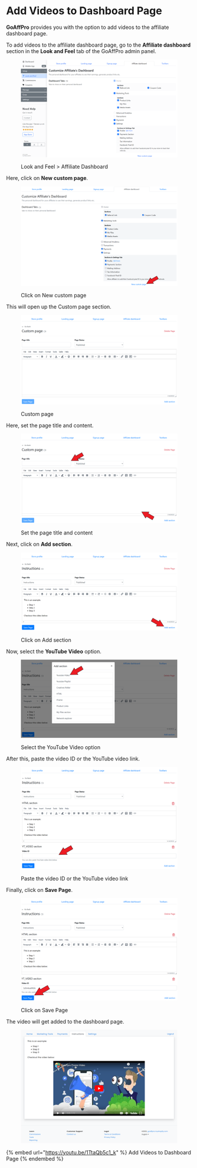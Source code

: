 # Add Videos to Dashboard Page

**GoAffPro** provides you with the option to add videos to the affiliate dashboard page.

To add videos to the affiliate dashboard page, go to the **Affiliate dashboard** section in the **Look and Feel** tab of the GoAffPro admin panel.

<figure><img src="../../../.gitbook/assets/image (3636).png" alt=""><figcaption><p>Look and Feel > Affiliate Dashboard</p></figcaption></figure>

Here, click on **New custom page**.

<figure><img src="../../../.gitbook/assets/Screenshot 2022-11-28 130910 (1).png" alt=""><figcaption><p>Click on New custom page</p></figcaption></figure>

This will open up the Custom page section.

<figure><img src="../../../.gitbook/assets/image (1686).png" alt=""><figcaption><p>Custom page</p></figcaption></figure>

Here, set the page title and content.&#x20;

<figure><img src="../../../.gitbook/assets/Screenshot 2022-11-28 131559 (1).png" alt=""><figcaption><p>Set the page title and content</p></figcaption></figure>

Next, click on **Add section**.

<figure><img src="../../../.gitbook/assets/Screenshot 2022-11-28 135932.png" alt=""><figcaption><p>Click on Add section</p></figcaption></figure>

Now, select the **YouTube Video** option.

<figure><img src="../../../.gitbook/assets/Screenshot 2022-11-28 140158.png" alt=""><figcaption><p>Select the YouTube Video option</p></figcaption></figure>

After this, paste the video ID or the YouTube video link.

<figure><img src="../../../.gitbook/assets/Screenshot 2022-11-28 140509.png" alt=""><figcaption><p>Paste the video ID or the YouTube video link</p></figcaption></figure>

Finally, click on **Save Page**.

<figure><img src="../../../.gitbook/assets/Screenshot 2022-11-28 141009.png" alt=""><figcaption><p>Click on Save Page</p></figcaption></figure>

The video will get added to the dashboard page.&#x20;

<figure><img src="../../../.gitbook/assets/image (1249).png" alt=""><figcaption></figcaption></figure>

{% embed url="https://youtu.be/1TtaQb5c1_k" %}
Add Videos to Dashboard Page
{% endembed %}

